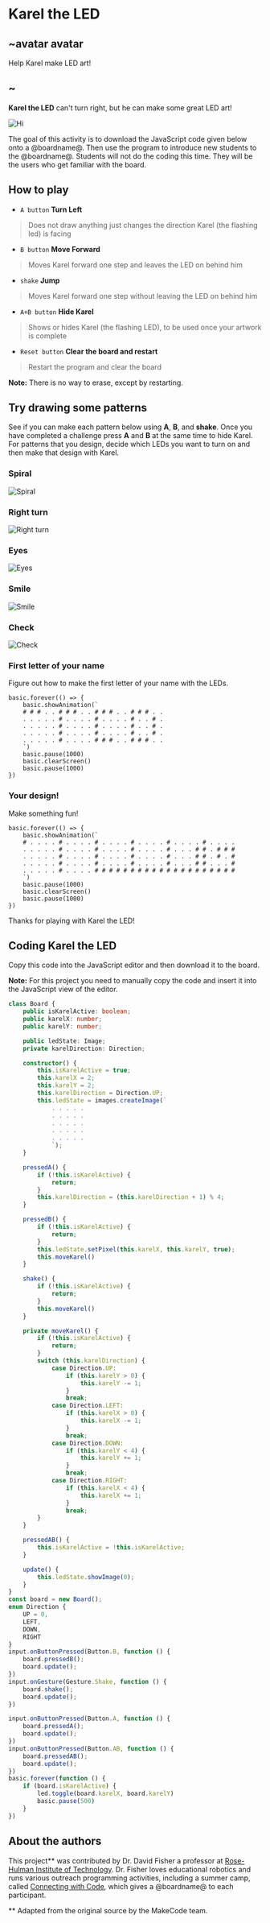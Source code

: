# Karel the LED

## ~avatar avatar

Help Karel make LED art!

## ~

**Karel the LED** can't turn right, but he can make some great LED art!

![](/static/mb/projects/karel/hi.png "Hi")

The goal of this activity is to download the JavaScript code given below onto a @boardname@.
Then use the program to introduce new students to the @boardname@.
Students will not do the coding this time. They will be the users who get familiar with the board.

## How to play

* ``A button`` **Turn Left**  
>Does not draw anything just changes the direction Karel (the flashing led) is facing
* ``B button`` **Move Forward**  
>Moves Karel forward one step and leaves the LED on behind him
* ``shake`` **Jump**  
>Moves Karel forward one step without leaving the LED on behind him
* ``A+B button`` **Hide Karel**  
>Shows or hides Karel (the flashing LED), to be used once your artwork is complete
* ``Reset button`` **Clear the board and restart**  
>Restart the program and clear the board

**Note:** There is no way to erase, except by restarting.

## Try drawing some patterns

See if you can make each pattern below using **A**, **B**, and **shake**. Once you have completed a challenge press **A** and **B** at the same time to hide Karel.
For patterns that you design, decide which LEDs you want to turn on and then make that design with Karel.

### Spiral
![](/static/mb/projects/karel/spiral.png "Spiral")

### Right turn
![](/static/mb/projects/karel/right-turn.png "Right turn")

### Eyes
![](/static/mb/projects/karel/eyes.png "Eyes")

### Smile

![](/static/mb/projects/karel/smile.png "Smile")

### Check

![](/static/mb/projects/karel/check.png "Check")

### First letter of your name

Figure out how to make the first letter of your name with the LEDs.  

```sim
basic.forever(() => {
    basic.showAnimation(`
    # # # . . # # # . . # # # . . # # # . .
    . . . . . # . . . . # . . . . # . . # .
    . . . . . # . . . . # . . . . # . . # .
    . . . . . # . . . . # . . . . # . . # .
    . . . . . # . . . . # # # . . # # # . .
    `)
    basic.pause(1000)
    basic.clearScreen()
    basic.pause(1000)
})
```

### Your design!

Make something fun!

```sim
basic.forever(() => {
    basic.showAnimation(`
    # . . . . # . . . . # . . . . # . . . . # . . . . # . . . .
    . . . . . # . . . . # . . . . # . . . . # . . . # # . # # #
    . . . . . # . . . . # . . . . # . . . . # . . . # # . # . #
    . . . . . # . . . . # . . . . # . . . . # . . . # # . . . #
    . . . . . # . . . . # # # # # # # # # # # # # # # # # # # #
    `)
    basic.pause(1000)
    basic.clearScreen()
    basic.pause(1000)
})
```

Thanks for playing with Karel the LED!

## Coding Karel the LED

Copy this code into the JavaScript editor and then download it to the board.

**Note:** For this project you need to manually copy the code and insert it into the JavaScript view of the editor.

```typescript
class Board {
    public isKarelActive: boolean;
    public karelX: number;
    public karelY: number;

    public ledState: Image;
    private karelDirection: Direction;

    constructor() {
        this.isKarelActive = true;
        this.karelX = 2;
        this.karelY = 2;
        this.karelDirection = Direction.UP;
        this.ledState = images.createImage(`
            . . . . .
            . . . . .
            . . . . .
            . . . . .
            . . . . .
            `);
    }

    pressedA() {
        if (!this.isKarelActive) {
            return;
        }
        this.karelDirection = (this.karelDirection + 1) % 4;
    }

    pressedB() {
        if (!this.isKarelActive) {
            return;
        }
        this.ledState.setPixel(this.karelX, this.karelY, true);
        this.moveKarel()
    }

    shake() {
        if (!this.isKarelActive) {
            return;
        }
        this.moveKarel()
    }

    private moveKarel() {
        if (!this.isKarelActive) {
            return;
        }
        switch (this.karelDirection) {
            case Direction.UP:
                if (this.karelY > 0) {
                    this.karelY -= 1;
                }
                break;
            case Direction.LEFT:
                if (this.karelX > 0) {
                    this.karelX -= 1;
                }
                break;
            case Direction.DOWN:
                if (this.karelY < 4) {
                    this.karelY += 1;
                }
                break;
            case Direction.RIGHT:
                if (this.karelX < 4) {
                    this.karelX += 1;
                }
                break;
        }
    }

    pressedAB() {
        this.isKarelActive = !this.isKarelActive;
    }

    update() {
        this.ledState.showImage(0);
    }
}
const board = new Board();
enum Direction {
    UP = 0,
    LEFT,
    DOWN,
    RIGHT
}
input.onButtonPressed(Button.B, function () {
    board.pressedB();
    board.update();
})
input.onGesture(Gesture.Shake, function () {
    board.shake();
    board.update();
})

input.onButtonPressed(Button.A, function () {
    board.pressedA();
    board.update();
})
input.onButtonPressed(Button.AB, function () {
    board.pressedAB();
    board.update();
})
basic.forever(function () {
    if (board.isKarelActive) {
        led.toggle(board.karelX, board.karelY)
        basic.pause(500)
    }
})
```

## About the authors

This project** was contributed by Dr. David Fisher a professor at [Rose-Hulman Institute of Technology](https://www.rose-hulman.edu/academics/faculty/fisher-david-fisherds.html). Dr. Fisher loves educational robotics and runs various outreach programming activities, including a summer camp, called [Connecting with Code](https://connectingwithcode.org), which gives a @boardname@ to each participant.

\*\* Adapted from the original source by the MakeCode team.
